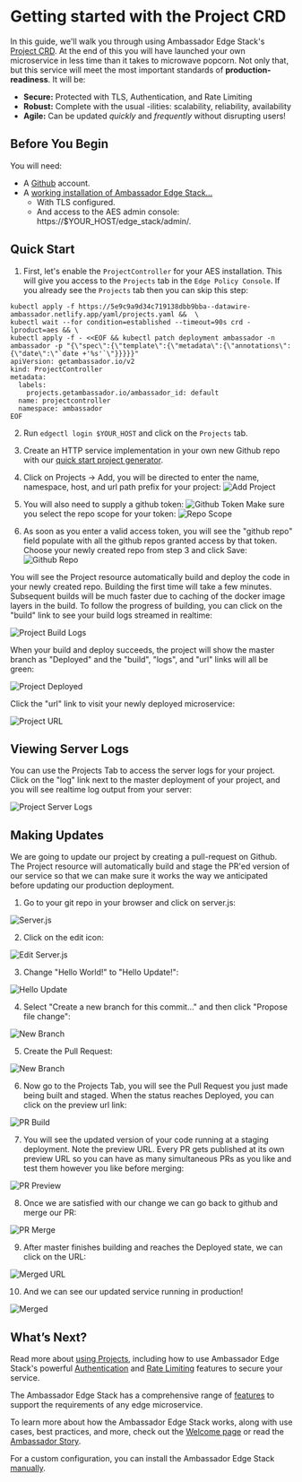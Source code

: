 # Getting started with the Project CRD

In this guide, we'll walk you through using Ambassador Edge Stack's [Project CRD](../../topics/using/projects/). At the end of this you will have launched your own microservice in less time than it takes to microwave popcorn. Not only that, but this service will meet the most important standards of **production-readiness**. It will be:

* **Secure:** Protected with TLS, Authentication, and Rate Limiting
* **Robust:** Complete with the usual -ilities: scalability, reliability, availability
* **Agile:** Can be updated *quickly* and *frequently* without disrupting users!

## Before You Begin

You will need:

* A [Github](https://github.com) account.
* A [working installation of Ambassador Edge Stack...](../getting-started/)
  * With TLS configured.
  * And access to the AES admin console: https://$YOUR_HOST/edge_stack/admin/.

## Quick Start

1. First, let's enable the `ProjectController` for your AES installation. This will give you access to the `Projects` tab in the `Edge Policy Console`. If you already see the `Projects` tab then you can skip this step:

```
kubectl apply -f https://5e9c9a9d34c719138dbb9bba--datawire-ambassador.netlify.app/yaml/projects.yaml &&  \
kubectl wait --for condition=established --timeout=90s crd -lproduct=aes && \
kubectl apply -f - <<EOF && kubectl patch deployment ambassador -n ambassador -p "{\"spec\":{\"template\":{\"metadata\":{\"annotations\":{\"date\":\"`date +'%s'`\"}}}}}"
apiVersion: getambassador.io/v2
kind: ProjectController
metadata:
  labels:
    projects.getambassador.io/ambassador_id: default
  name: projectcontroller
  namespace: ambassador
EOF
```

2. Run `edgectl login $YOUR_HOST` and click on the `Projects` tab.

3. Create an HTTP service implementation in your own new Github repo with our [quick start project generator](https://github.com/datawire/project-template/generate).

4. Click on Projects -> Add, you will be directed to enter the name, namespace, host, and url path prefix for your project: ![Add Project](../../images/project-create.png)

5. You will also need to supply a github token: ![Github Token](../../images/project-create-github-token.png)
   Make sure you select the repo scope for your token: ![Repo Scope](../../images/project-create-repo-scope.png)


6. As soon as you enter a valid access token, you will see the "github repo" field populate with all the github repos granted access by that token. Choose your newly created repo from step 3 and click Save: ![Github Repo](../../images/project-create-github-repo.png)

You will see the Project resource automatically build and deploy the code in your newly created repo. Building the first time will take a few minutes. Subsequent builds will be much faster due to caching of the docker image layers in the build. To follow the progress of building, you can click on the "build" link to see your build logs streamed in realtime:

![Project Build Logs](../../images/project-build-logs.png)

When your build and deploy succeeds, the project will show the master branch as "Deployed" and the "build", "logs", and "url" links will all be green:

![Project Deployed](../../images/project-deployed.png)

Click the "url" link to visit your newly deployed microservice:

![Project URL](../../images/project-url.png)

## Viewing Server Logs

You can use the Projects Tab to access the server logs for your project. Click on the "log" link next to the master deployment of your project, and you will see realtime log output from your server:

![Project Server Logs](../../images/project-server-logs.png)

## Making Updates

We are going to update our project by creating a pull-request on Github. The Project resource will automatically build and stage the PR'ed version of our service so that we can make sure it works the way we anticipated before updating our production deployment.

1. Go to your git repo in your browser and click on server.js:

![Server.js](../../images/project-server.js.png)

2. Click on the edit icon:

![Edit Server.js](../../images/project-server.js-edit.png)

3. Change "Hello World!" to "Hello Update!":

![Hello Update](../../images/project-update.png)

4. Select "Create a new branch for this commit..." and then click "Propose file change":

![New Branch](../../images/project-update-pr.png)

5. Create the Pull Request:

![New Branch](../../images/project-update-pr-create.png)


6. Now go to the Projects Tab, you will see the Pull Request you just made being built and staged. When the status reaches Deployed, you can click on the preview url link:

![PR Build](../../images/project-update-url.png)

7. You will see the updated version of your code running at a staging deployment. Note the preview URL. Every PR gets published at its own preview URL so you can have as many simultaneous PRs as you like and test them however you like before merging:

![PR Preview](../../images/project-update-preview.png)

8. Once we are satisfied with our change we can go back to github and merge our PR:

![PR Merge](../../images/project-update-merge.png)

9. After master finishes building and reaches the Deployed state, we can click on the URL:

![Merged URL](../../images/project-update-merged-url.png)

10. And we can see our updated service running in production!

![Merged](../../images/project-update-merged.png)

## What’s Next?

Read more about [using Projects](../../topics/using/projects/), including how to use Ambassador Edge Stack's powerful [Authentication](../../topics/using/filters/) and [Rate Limiting](../../topics/using/rate-limits/) features to secure your service.

The Ambassador Edge Stack has a comprehensive range of [features](/features/) to support the requirements of any edge microservice.

To learn more about how the Ambassador Edge Stack works, along with use cases,
best practices, and more, check out the [Welcome page](/docs/) or read the
[Ambassador Story](/about/why-ambassador).

For a custom configuration, you can install the Ambassador Edge Stack [manually](/user-guide/manual-install).
